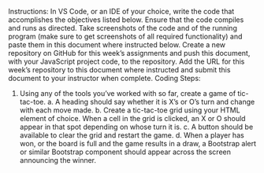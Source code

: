 Instructions: In VS Code, or an IDE of your choice, write the code that accomplishes the objectives listed below. Ensure that the code compiles and runs as directed. Take screenshots of the code and of the running program (make sure to get screenshots of all required functionality) and paste them in this document where instructed below. Create a new repository on GitHub for this week’s assignments and push this document, with your JavaScript project code, to the repository. Add the URL for this week’s repository to this document where instructed and submit this document to your instructor when complete.
Coding Steps:
1.	Using any of the tools you’ve worked with so far, create a game of tic-tac-toe.
a.	A heading should say whether it is X’s or O’s turn and change with each move made.
b.	Create a tic-tac-toe grid using your HTML element of choice. When a cell in the grid is clicked, an X or O should appear in that spot depending on whose turn it is.
c.	A button should be available to clear the grid and restart the game.
d.	When a player has won, or the board is full and the game results in a draw, a Bootstrap alert or similar Bootstrap component should appear across the screen announcing the winner.
